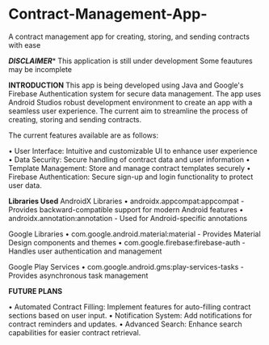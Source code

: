 # Contract-Management-App-
A contract management app for creating, storing, and sending contracts with ease


***DISCLAIMER****
This application is still under development 
Some feautures may be incomplete

**INTRODUCTION**
This app is being developed using Java and Google's Firebase Authentication system for secure data management.
The app uses Android Studios robust development environment to create an app with a seamless user experience. 
The current aim to streamline the process of creating, storing and sending contracts. 

The current features available are as follows: 

• User Interface: Intuitive and customizable UI to enhance user experience
• Data Security: Secure handling of contract data and user information
• Template Management: Store and manage contract templates securely
• Firebase Authentication: Secure sign-up and login functionality to protect user data.

**Libraries Used**
AndroidX Libraries
 • androidx.appcompat:appcompat - Provides backward-compatible support for modern Android features
 • androidx.annotation:annotation - Used for Android-specific annotations
 
Google Libraries
 • com.google.android.material:material - Provides Material Design components and themes
 • com.google.firebase:firebase-auth - Handles user authentication and management
 
Google Play Services
• com.google.android.gms:play-services-tasks - Provides asynchronous task management

**FUTURE PLANS**

• Automated Contract Filling: Implement features for auto-filling contract sections based on user input.
• Notification System: Add notifications for contract reminders and updates.
• Advanced Search: Enhance search capabilities for easier contract retrieval.



